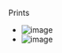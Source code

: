 
Prints
- ![image](https://github.com/user-attachments/assets/2059f68a-6094-47c5-b177-5dacdeb7c367)
- ![image](https://github.com/user-attachments/assets/e221cd85-1224-4ee3-9b0f-7fe8ca178934)


